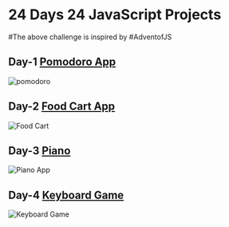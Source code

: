# 24 Days  24 JavaScript Projects
#The above challenge is inspired by #AdventofJS

## Day-1 [Pomodoro App](https://abhayrobotics.github.io/-24-Days-24-JavaScript-Projects-/Day_1_Pomodoro_App/index.html)
![pomodoro](https://user-images.githubusercontent.com/58120166/232305387-6dec00f9-e3f0-49fa-b010-c7eedc79dc7b.jpg)

## Day-2 [Food Cart App](https://abhayrobotics.github.io/-24-Days-24-JavaScript-Projects-/Day_2_Food_cart/index.html)
![Food Cart](https://user-images.githubusercontent.com/58120166/232305421-4ef501d9-f74d-4b3c-9616-c08c0faa0fb8.png)

## Day-3 [Piano](https://abhayrobotics.github.io/-24-Days-24-JavaScript-Projects-/Day_3_Piano/index.html)
![Piano App](https://user-images.githubusercontent.com/58120166/232318617-8eb642f0-9a8c-4912-97ec-165f8092242c.png)

## Day-4 [Keyboard Game](https://abhayrobotics.github.io/-24-Days-24-JavaScript-Projects-/Day_4_Keyboard_Game/index.html)
![Keyboard Game](https://user-images.githubusercontent.com/58120166/233170154-671c16d4-44b6-4ff4-a667-74b70bb31ac3.png)


